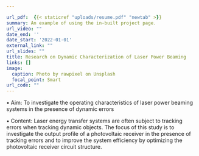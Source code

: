 ```yaml
---

url_pdf:  {{< staticref "uploads/resume.pdf" "newtab" >}}
summary: An example of using the in-built project page.
url_video: ""
date_end: ''
date_start: '2022-01-01'
external_link: ""
url_slides: ""
title: Research on Dynamic Characterization of Laser Power Beaming
links: []
image:
  caption: Photo by rawpixel on Unsplash
  focal_point: Smart
url_code: ""
---
```

• Aim: To investigate the operating characteristics of laser power beaming systems in the presence of dynamic errors

• Content: Laser energy transfer systems are often subject to tracking errors when tracking dynamic objects. The focus of this study is to investigate the output profile of a photovoltaic receiver in the presence of tracking errors and to improve the system efficiency by optimizing the photovoltaic receiver circuit structure.